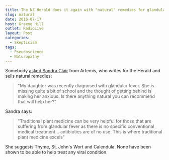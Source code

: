 ```yaml
---
title: The NZ Herald does it again with "natural" remedies for glandular fever
slug: natural
date: 2016-07-17
host: Graeme Hill
outlet: RadioLive
layout: Post
categories:
  - Skepticism
tags:
  - Pseudoscience
  - Naturopathy
---
```


Somebody [asked Sandra Clair](http://www.nzherald.co.nz/opinion/news/article.cfm?c_id=466&objectid=11675270) from Artemis, who writes for the Herald and sells natural remedies:

<!-- more -->

> "My daughter was recently diagnosed with glandular fever. She is missing quite a bit of school and the thought of getting behind is making her anxious. Is there anything natural you can recommend that will help her?"

Sandra says:

> "Traditional plant medicine can be very helpful for those that are suffering from glandular fever as there is no specific conventional medical treatment… antibiotics are of no use. This is where traditional plant medicine excels"

She suggests Thyme, St. John's Wort and Calendula. None have been shown to be able to help treat any viral condition.

